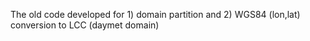 The old code developed for 1) domain partition and 2) WGS84 (lon,lat) conversion to LCC (daymet domain)

